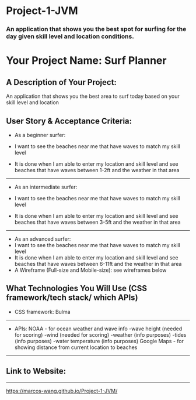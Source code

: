 # Project-1-JVM

### An application that shows you the best spot for surfing for the day given skill level and location conditions.

# Your Project Name: Surf Planner

## A Description of Your Project:
An application that shows you the best area to surf today based on your skill level and location

## User Story & Acceptance Criteria:

* As a beginner surfer:

* I want to see the beaches near me that have waves to match my skill level
* It is done when I am able to enter my location and skill level and see beaches that have waves between 1-2ft and the weather in that area
---
* As an intermediate surfer:

* I want to see the beaches near me that have waves to match my skill level
* It is done when I am able to enter my location and skill level and see beaches that have waves between 3-5ft and the weather in that area
---
* As an advanced surfer:
* I want to see the beaches near me that have waves to match my skill level
* It is done when I am able to enter my location and skill level and see beaches that have waves between 6-11ft and the weather in that area
* A Wireframe (Full-size and Mobile-size): see wireframes below

## What Technologies You Will Use (CSS framework/tech stack/ which APIs)

* CSS framework:
Bulma
---
* APIs:
NOAA - for ocean weather and wave info
	-wave height (needed for scoring)
	-wind (needed for scoring)
	-weather (info purposes)
	-tides (info purposes)
	-water temperature (info purposes)
Google Maps - for showing distance from current location to beaches


---
## Link to Website:
---
https://marcos-wang.github.io/Project-1-JVM/
